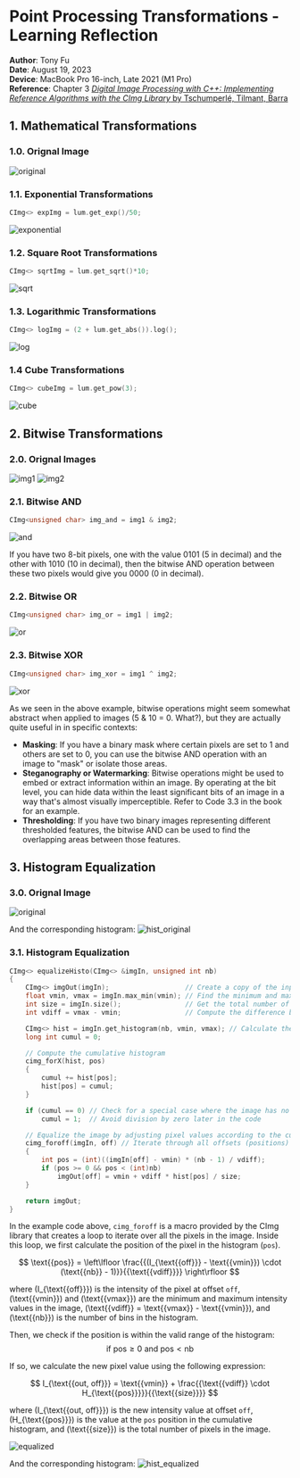 # Point Processing Transformations - Learning Reflection

**Author**: Tony Fu  
**Date**: August 19, 2023  
**Device**: MacBook Pro 16-inch, Late 2021 (M1 Pro)  
**Reference**: Chapter 3 [*Digital Image Processing with C++: Implementing Reference Algorithms with the CImg Library* by Tschumperlé, Tilmant, Barra](https://www.amazon.com/Digital-Image-Processing-Implementing-Algorithms/dp/1032347538)


## 1. Mathematical Transformations

### 1.0. Orignal Image

![original](./results/03/lighthouse_original.png)

### 1.1. Exponential Transformations

```cpp
CImg<> expImg = lum.get_exp()/50;
```
![exponential](./results/03/lighthouse_exp.png)

### 1.2. Square Root Transformations

```cpp
CImg<> sqrtImg = lum.get_sqrt()*10;
```
![sqrt](./results/03/lighthouse_sqrt.png)

### 1.3. Logarithmic Transformations

```cpp
CImg<> logImg = (2 + lum.get_abs()).log();
```
![log](./results/03/lighthouse_log.png)

### 1.4 Cube Transformations

```cpp
CImg<> cubeImg = lum.get_pow(3);
```
![cube](./results/03/lighthouse_cube.png)

## 2. Bitwise Transformations

### 2.0. Orignal Images

![img1](./results/03/img1.png)
![img2](./results/03/img2.png)

### 2.1. Bitwise AND

```cpp
CImg<unsigned char> img_and = img1 & img2;
```
![and](./results/03/and_image.png)

If you have two 8-bit pixels, one with the value 0101 (5 in decimal) and the other with 1010 (10 in decimal), then the bitwise AND operation between these two pixels would give you 0000 (0 in decimal).

### 2.2. Bitwise OR

```cpp
CImg<unsigned char> img_or = img1 | img2;
```
![or](./results/03/or_image.png)

### 2.3. Bitwise XOR

```cpp
CImg<unsigned char> img_xor = img1 ^ img2;
```
![xor](./results/03/xor_image.png)

As we seen in the above example, bitwise operations might seem somewhat abstract when applied to images (5 & 10 = 0. What?), but they are actually quite useful in in specific contexts:

* **Masking**: If you have a binary mask where certain pixels are set to 1 and others are set to 0, you can use the bitwise AND operation with an image to "mask" or isolate those areas. 
* **Steganography or Watermarking**: Bitwise operations might be used to embed or extract information within an image. By operating at the bit level, you can hide data within the least significant bits of an image in a way that's almost visually imperceptible. Refer to Code 3.3 in the book for an example.
* **Thresholding**: If you have two binary images representing different thresholded features, the bitwise AND can be used to find the overlapping areas between those features.

## 3. Histogram Equalization

### 3.0. Orignal Image

![original](./results/03/lighthouse_cube.png)

And the corresponding histogram:
![hist_original](./results/03/hist_original.png)

### 3.1. Histogram Equalization

```cpp
CImg<> equalizeHisto(CImg<> &imgIn, unsigned int nb)
{
    CImg<> imgOut(imgIn);                   // Create a copy of the input image for the output
    float vmin, vmax = imgIn.max_min(vmin); // Find the minimum and maximum pixel values
    int size = imgIn.size();                // Get the total number of pixels in the image
    int vdiff = vmax - vmin;                // Compute the difference between max and min values

    CImg<> hist = imgIn.get_histogram(nb, vmin, vmax); // Calculate the histogram with nb bins
    long int cumul = 0;

    // Compute the cumulative histogram
    cimg_forX(hist, pos)
    {
        cumul += hist[pos];
        hist[pos] = cumul;
    }

    if (cumul == 0) // Check for a special case where the image has no non-zero pixels
        cumul = 1;  // Avoid division by zero later in the code

    // Equalize the image by adjusting pixel values according to the cumulative histogram
    cimg_foroff(imgIn, off) // Iterate through all offsets (positions) in the input image
    {
        int pos = (int)((imgIn[off] - vmin) * (nb - 1) / vdiff);
        if (pos >= 0 && pos < (int)nb)
            imgOut[off] = vmin + vdiff * hist[pos] / size;
    }

    return imgOut;
}
```

In the example code above, `cimg_foroff` is a macro provided by the CImg library that creates a loop to iterate over all the pixels in the image. Inside this loop, we first calculate the position of the pixel in the histogram (`pos`).

$$
\text{{pos}} = \left\lfloor \frac{{(I_{\text{{off}}} - \text{{vmin}}) \cdot (\text{{nb}} - 1)}}{{\text{{vdiff}}}} \right\rfloor
$$

where \(I_{\text{{off}}}\) is the intensity of the pixel at offset `off`, \(\text{{vmin}}\) and \(\text{{vmax}}\) are the minimum and maximum intensity values in the image, \(\text{{vdiff}} = \text{{vmax}} - \text{{vmin}}\), and \(\text{{nb}}\) is the number of bins in the histogram.

Then, we check if the position is within the valid range of the histogram:
$$
\text{if } \text{{pos}} \geq 0 \text{ and } \text{{pos}} < \text{{nb}}
$$

If so, we calculate the new pixel value using the following expression:

$$
I_{\text{{out, off}}} = \text{{vmin}} + \frac{{\text{{vdiff}} \cdot H_{\text{{pos}}}}}{{\text{{size}}}}
$$

where \(I_{\text{{out, off}}}\) is the new intensity value at offset `off`, \(H_{\text{{pos}}}\) is the value at the `pos` position in the cumulative histogram, and \(\text{{size}}\) is the total number of pixels in the image.

![equalized](./results/03/lighthouse_cube_equalized.png)

And the corresponding histogram:
![hist_equalized](./results/03/hist_equalized.png)